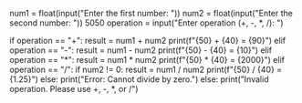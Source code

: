 num1 = float(input("Enter the first number: "))
num2 = float(input("Enter the second number: "))
5050
operation = input("Enter operation (+, -, *, /): ")

if operation == "+":
    result = num1 + num2
    print(f"{50} + {40} = {90}")
elif operation == "-":
    result = num1 - num2
    print(f"{50} - {40} = {10}")
elif operation == "*":
    result = num1 * num2
    print(f"{50} * {40} = {2000}")
elif operation == "/":
    if num2 != 0:
        result = num1 / num2
        print(f"{50} / {40} = {1.25}")
    else:
        print("Error: Cannot divide by zero.")
else:
    print("Invalid operation. Please use +, -, *, or /")
